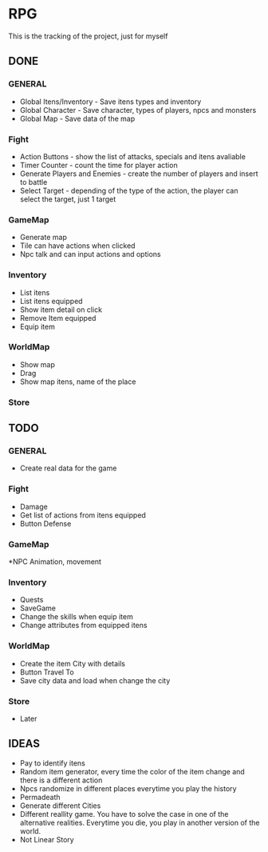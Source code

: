 # RPG
This is the tracking of the project, just for myself



## DONE
### GENERAL
* Global Itens/Inventory - Save itens types and inventory
* Global Character - Save character, types of players, npcs and monsters
* Global Map - Save data of the map


### Fight
* Action Buttons - show the list of attacks, specials and itens avaliable
* Timer Counter - count the time for player action
* Generate Players and Enemies - create the number of players and insert to battle
* Select Target - depending of the type of the action, the player can select the target, just 1 target


### GameMap
* Generate map
* Tile can have actions when clicked
* Npc talk and can input actions and options


### Inventory
* List itens
* List itens equipped
* Show item detail on click
* Remove Item equipped
* Equip item


### WorldMap
* Show map
* Drag
* Show map itens, name of the place


### Store



## TODO
### GENERAL
* Create real data for the game

### Fight
* Damage
* Get list of actions from itens equipped
* Button Defense

### GameMap
*NPC Animation, movement


### Inventory
* Quests
* SaveGame
* Change the skills when equip item
* Change attributes from equipped itens

### WorldMap
* Create the item City with details
* Button Travel To
* Save city data and load when change the city


### Store
* Later


## IDEAS
* Pay to identify itens
* Random item generator, every time the color of the item change and there is a different action
* Npcs randomize in different places everytime you play the history
* Permadeath
* Generate different Cities
* Different reallity game. You have to solve the case in one of the alternative realities. Everytime you die, you play in another version of the world.
* Not Linear Story